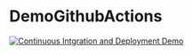 # DemoGithubActions

[![Continuous Intgration and Deployment Demo](https://github.com/ahmedabouelenein/DemoGithubActions/actions/workflows/ci-cd.yaml/badge.svg)](https://github.com/ahmedabouelenein/DemoGithubActions/actions/workflows/ci-cd.yaml)
